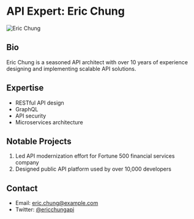 # API Expert: Eric Chung

![Eric Chung](./images/eric-chung.jpg)

## Bio

Eric Chung is a seasoned API architect with over 10 years of experience designing and implementing scalable API solutions.

## Expertise

- RESTful API design
- GraphQL
- API security
- Microservices architecture

## Notable Projects

1. Led API modernization effort for Fortune 500 financial services company
2. Designed public API platform used by over 10,000 developers

## Contact

- Email: eric.chung@example.com
- Twitter: [@ericchungapi](https://twitter.com/ericchungapi)